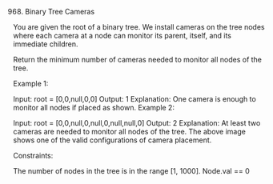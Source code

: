 968. Binary Tree Cameras


You are given the root of a binary tree. We install cameras on the tree nodes where each camera at a node can monitor its parent, itself, and its immediate children.

Return the minimum number of cameras needed to monitor all nodes of the tree.

 

Example 1:


Input: root = [0,0,null,0,0]
Output: 1
Explanation: One camera is enough to monitor all nodes if placed as shown.
Example 2:


Input: root = [0,0,null,0,null,0,null,null,0]
Output: 2
Explanation: At least two cameras are needed to monitor all nodes of the tree. The above image shows one of the valid configurations of camera placement.
 

Constraints:

The number of nodes in the tree is in the range [1, 1000].
Node.val == 0